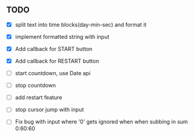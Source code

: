## TODO

- [x] split text into time blocks(day-min-sec) and format it
- [x] implement formatted string with input  
- [x] Add callback for START button    
- [x] Add callback for RESTART button 
- [ ] start countdown, use Date api   
- [ ] stop countdown  
- [ ] add restart feature 
- [ ] stop cursor jump with input

- [ ] Fix bug with input where '0' gets ignored when when subbing in sum 0:60:60